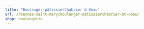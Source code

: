 ```yaml
---
title: "Boulanger-pâtissierChabrier & Deau"
url: /roannes-saint-mary/boulanger-patissierchabrier-et-deau/
shop: boulangerie
---
```

